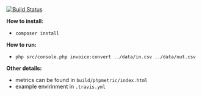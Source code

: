 [![Build Status](https://travis-ci.org/AlexTsumarov/tt27aug2018.svg?branch=master)](https://travis-ci.org/AlexTsumarov/tt27aug2018)

**How to install:**
 - `composer install`

**How to run:**
 - `php src/console.php invoice:convert ../data/in.csv ../data/out.csv`
 
**Other details:**
 - metrics can be found in `build/phpmetric/index.html`
 - example envirinment in `.travis.yml`
